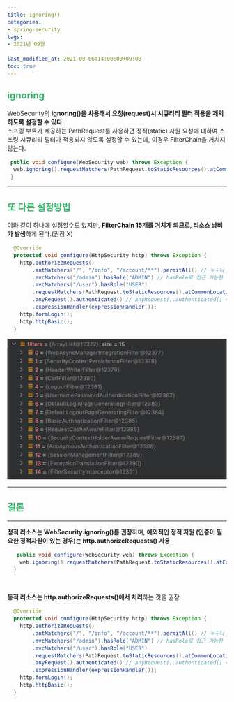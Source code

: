 ```yaml
---
title: ignoring()
categories:
- spring-security
tags: 
- 2021년 09월

last_modified_at: 2021-09-06T14:00:00+09:00
toc: true
---
```


## <span style="color:MediumSeaGreen">ignoring</span>
WebSecurity의 **ignoring()을 사용해서 요청(request)시 시큐리티 필터 적용을 제외하도록 설정할 수 있다.**  
스프링 부트가 제공하는 PathRequest를 사용하면 정적(static) 자원 요청에 대하여 스프링 시큐리티 필터가 적용되지 않도록 설정할 수 있는데, 이경우 FilterChain을 거치지 않는다.
    
  ~~~ java
   public void configure(WebSecurity web) throws Exception {
    web.ignoring().requestMatchers(PathRequest.toStaticResources().atCommonLocations());
   }
  ~~~

* * *

## <span style="color:MediumSeaGreen">또 다른 설정방법</span>
이와 같이 하나에 설정할수도 있지만, **FilterChain 15개를 거치게 되므로, 리소스 낭비가 발생**하게 된다.(권장 X)

``` java
  @Override
  protected void configure(HttpSecurity http) throws Exception {
    http.authorizeRequests()
        .antMatchers("/", "/info", "/account/**").permitAll() // 누구나 접근 가능
        .mvcMatchers("/admin").hasRole("ADMIN") // hasRole로 접근 가능한 권한 부여
        .mvcMatchers("/user").hasRole("USER")
        .requestMatchers(PathRequest.toStaticResources().atCommonLocations()).permitAll()
        .anyRequest().authenticated() // anyRequest().authenticated() <- 그 외 인증만 하면 접근 가능
        .expressionHandler(expressionHandler());
    http.formLogin();
    http.httpBasic();
  }
```

![img.png](/assets/images/spring-security/ignoring-img.png)

* * *

## <span style="color:MediumSeaGreen">결론</span>

* * *

**정적 리소스는 WebSecurity.ignoring()를 권장**하며,
**예외적인 정적 자원 (인증이 필요한 정적자원이 있는 경우)는 http.authorizeRequests() 사용**

~~~ java
   public void configure(WebSecurity web) throws Exception {
    web.ignoring().requestMatchers(PathRequest.toStaticResources().atCommonLocations());
  }
~~~   
<br>

**동적 리소스는 http.authorizeRequests()에서 처리**하는 것을 권장

~~~ java
  @Override
  protected void configure(HttpSecurity http) throws Exception {
    http.authorizeRequests()
        .antMatchers("/", "/info", "/account/**").permitAll() // 누구나 접근 가능
        .mvcMatchers("/admin").hasRole("ADMIN") // hasRole로 접근 가능한 권한 부여
        .mvcMatchers("/user").hasRole("USER")
        .requestMatchers(PathRequest.toStaticResources().atCommonLocations()).permitAll()
        .anyRequest().authenticated() // anyRequest().authenticated() <- 그 외 인증만 하면 접근 가능
        .expressionHandler(expressionHandler());
    http.formLogin();
    http.httpBasic();
  }
~~~